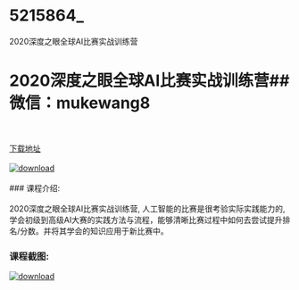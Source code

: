 # 5215864_
2020深度之眼全球AI比赛实战训练营
# 2020深度之眼全球AI比赛实战训练营## 微信：mukewang8
<br/></br>[下载地址](http://www.36tz.cn/article/5215864 "下载地址")
<br/></br>[![download](http://36tz.cn/muke_img/2020_10_2-82-300x226.png "下载地址")](http://www.36tz.cn/article/5215864 "下载地址")
<br/></br>### 课程介绍:<br/></br>2020深度之眼全球AI比赛实战训练营, 人工智能的比赛是很考验实际实践能力的,学会初级到高级AI大赛的实践方法与流程，能够清晰比赛过程中如何去尝试提升排名/分数。并将其学会的知识应用于新比赛中。

### 课程截图:
[![download](http://36tz.cn/muke_img/2020_10_1-87.png "下载地址")](http://www.36tz.cn/article/5215864 "下载地址")
